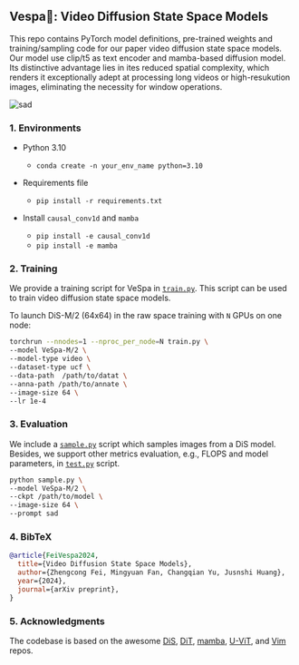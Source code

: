 ## Vespa🐝: Video Diffusion State Space Models

This repo contains PyTorch model definitions, pre-trained weights and training/sampling code for our paper video diffusion state space models. 
Our model use clip/t5 as text encoder and mamba-based diffusion model. 
Its distinctive advantage lies in ites reduced spatial complexity, which renders it exceptionally adept at processing long videos or high-resukution images, eliminating the necessity for window operations. 


![sad](https://github.com/feizc/Vespa/assets/37614046/5bcd0cba-9cb0-4cba-ab36-801539722709)


### 1. Environments

- Python 3.10
  - `conda create -n your_env_name python=3.10`

- Requirements file
  - `pip install -r requirements.txt`

- Install ``causal_conv1d`` and ``mamba``
  - `pip install -e causal_conv1d`
  - `pip install -e mamba`


### 2. Training 

We provide a training script for VeSpa in [`train.py`](train.py). This script can be used to train video diffusion state space models.

To launch DiS-M/2 (64x64) in the raw space training with `N` GPUs on one node:

```bash
torchrun --nnodes=1 --nproc_per_node=N train.py \
--model VeSpa-M/2 \
--model-type video \
--dataset-type ucf \
--data-path  /path/to/datat \
--anna-path /path/to/annate \
--image-size 64 \
--lr 1e-4
```


### 3. Evaluation

We include a [`sample.py`](sample.py) script which samples images from a DiS model. Besides, we support other metrics evaluation, e.g., FLOPS and model parameters, in [`test.py`](test.py) script. 

```bash
python sample.py \
--model VeSpa-M/2 \
--ckpt /path/to/model \
--image-size 64 \
--prompt sad 
```

### 4. BibTeX

```bibtex
@article{FeiVespa2024,
  title={Video Diffusion State Space Models},
  author={Zhengcong Fei, Mingyuan Fan, Changqian Yu, Jusnshi Huang},
  year={2024},
  journal={arXiv preprint},
}
```


### 5. Acknowledgments

The codebase is based on the awesome [DiS](https://github.com/feizc/DiS), [DiT](https://github.com/facebookresearch/DiT), [mamba](https://github.com/state-spaces/mamba), [U-ViT](https://github.com/baofff/U-ViT), and [Vim](https://github.com/hustvl/Vim) repos. 







